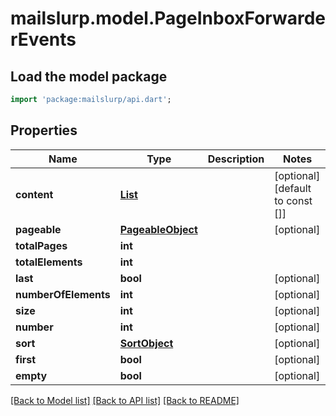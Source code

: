 # mailslurp.model.PageInboxForwarderEvents

## Load the model package
```dart
import 'package:mailslurp/api.dart';
```

## Properties
Name | Type | Description | Notes
------------ | ------------- | ------------- | -------------
**content** | [**List<InboxForwarderEventProjection>**](InboxForwarderEventProjection) |  | [optional] [default to const []]
**pageable** | [**PageableObject**](PageableObject) |  | [optional] 
**totalPages** | **int** |  | 
**totalElements** | **int** |  | 
**last** | **bool** |  | [optional] 
**numberOfElements** | **int** |  | [optional] 
**size** | **int** |  | [optional] 
**number** | **int** |  | [optional] 
**sort** | [**SortObject**](SortObject) |  | [optional] 
**first** | **bool** |  | [optional] 
**empty** | **bool** |  | [optional] 

[[Back to Model list]](../README#documentation-for-models) [[Back to API list]](../README#documentation-for-api-endpoints) [[Back to README]](../README)


